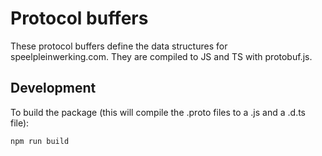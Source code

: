 # Protocol buffers

These protocol buffers define the data structures for speelpleinwerking.com. They are compiled to JS and TS with protobuf.js.

## Development

To build the package (this will compile the .proto files to a .js and a .d.ts file):

```
npm run build
```

